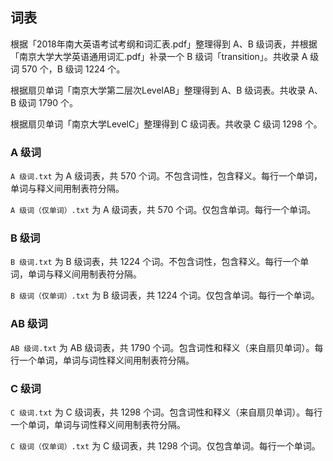 ## 词表

根据「2018年南大英语考试考纲和词汇表.pdf」整理得到 A、B 级词表，并根据「南京大学大学英语通用词汇.pdf」补录一个 B 级词「transition」。共收录 A 级词 570 个，B 级词 1224 个。

根据扇贝单词「南京大学第二层次LevelAB」整理得到 A、B 级词表。共收录 A、B 级词 1790 个。

根据扇贝单词「南京大学LevelC」整理得到 C 级词表。共收录 C 级词 1298 个。

### A 级词

`A 级词.txt` 为 A 级词表，共 570 个词。不包含词性，包含释义。每行一个单词，单词与释义间用制表符分隔。

`A 级词（仅单词）.txt` 为 A 级词表，共 570 个词。仅包含单词。每行一个单词。

### B 级词

`B 级词.txt` 为 B 级词表，共 1224 个词。不包含词性，包含释义。每行一个单词，单词与释义间用制表符分隔。

`B 级词（仅单词）.txt` 为 B 级词表，共 1224 个词。仅包含单词。每行一个单词。

### AB 级词

`AB 级词.txt` 为 AB 级词表，共 1790 个词。包含词性和释义（来自扇贝单词）。每行一个单词，单词与词性释义间用制表符分隔。

### C 级词

`C 级词.txt` 为 C 级词表，共 1298 个词。包含词性和释义（来自扇贝单词）。每行一个单词，单词与词性释义间用制表符分隔。

`C 级词（仅单词）.txt` 为 C 级词表，共 1298 个词。仅包含单词。每行一个单词。

